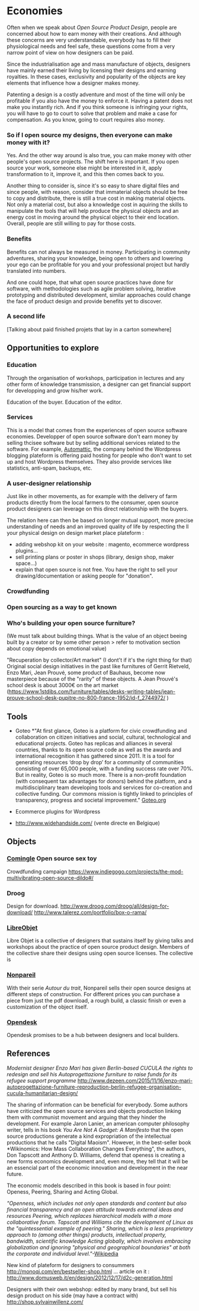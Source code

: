 Economies
========

Often when we speak about *Open Source Product Design*, people are concerned about how to earn money with their creations. And although these concerns are very understandable, everybody has to fill their physiological needs and feel safe, these questions come from a very narrow point of view on how designers can be paid.

Since the industrialisation age and mass manufacture of objects, designers have mainly earned their living by licensing their designs and earning royalties. In these cases, exclusivity and popularity of the objects are key elements that influence how a designer makes money.

Patenting a design is a costly adventure and most of the time will only be profitable if you also have the money to enforce it. Having a patent does not make you instantly rich. And if you think someone is infringing your rights, you will have to go to court to solve that problem and make a case for compensation. As you know, going to court requires also money.

### So if I open source my designs, then everyone can make money with it?

Yes. And the other way around is also true, you can make money with other people's open source projects. The shift here is important. If you open source your work, someone else might be interested in it, apply transformation to it, improve it, and this then comes back to you. 

Another thing to consider is, since it's so easy to share digital files and since people, with reason, consider that immaterial objects should be free to copy and distribute, there is still a true cost in making material objects. Not only a material cost, but also a knowledge cost in aquiring the skills to manipulate the tools that will help produce the physical objects and an energy cost in moving around the physical object to their end location. Overall, people are still willing to pay for those costs.

### Benefits

Benefits can not always be measured in money. Participating in community adventures, sharing your knowledge, being open to others and lowering your ego can be profitable for you and your professional project but hardly translated into numbers.

And one could hope, that what open source practices have done for software, with methodologies such as agile problem solving, iterative prototyping and distributed development, similar approaches could change the face of product design and provide benefits yet to discover.

### A second life

[Talking about paid finished projets that lay in a carton somewhere]

Opportunities to explore
----------------------------------
### Education
Through the organisation of workshops, participation in lectures and any other form of knowledge transmission, a designer can get financial support for developping and grow his/her work.

Education of the buyer.
Education of the editor.

### Services
This is a model that comes from the experiences of open source software economies. Developper of open source software don't earn money by selling thcisee software but by selling additional services related to the software. For example, [Automattic](https://automattic.com/ ), the company behind the Wordpress blogging plateform is offering paid hosting for people who don't want to set up and host Wordpress themselves. They also provide services like statistics, anti-spam, backups, etc.

### A user-designer relationship
Just like in other movements, as for example with the delivery of farm products directly from the local farmers to the consumer, open source product designers can leverage on this direct relationship with the buyers.

The relation here can then be based on longer mutual support, more precise understanding of needs and an improved quality of life by respecting the ll your physical design on design market place plateform : 
   - adding webshop kit on your website : magento, ecommerce wordpress plugins...
   - sell printing plans or poster in shops (library, design shop, maker space...)
   - explain that open source is not free. You have the right to sell your drawing/documentation
   or asking people for "donation".

### Crowdfunding

### Open sourcing as a way to get known

### Who's building your open source furniture?
(We must talk about building things. What is the value of an object beeing built by a creator or by some other person > refer to motivation section about copy depends on emotional value)

"Recuperation by collector/Art market" (I dont't if it's the right thing for that)
Original  social design initiatives in the past like furnitures of Gerrit  Rietveld, Enzo Mari, Jean Prouvé, some product of Bauhaus, become now  masterpiece because of the "rarity" of these objects. A Jean Prouvé's  school desk is about 3000€ on the art market
(https://www.1stdibs.com/furniture/tables/desks-writing-tables/jean-prouve-school-desk-pupitre-no-800-france-1952/id-f_2744972/ )

Tools
-------
 - Goteo
 *"At first glance, Goteo is a platform for civic crowdfunding and  collaboration on citizen initiatives and social, cultural, technological  and educational projects. Goteo has replicas and alliances in several  countries, thanks to its open source code as well as the awards and  international recognition it has gathered since 2011. It is a tool for  generating resources ‘drop by drop’ for a community of communities  consisting of over 65,000 people, with a funding success rate over 70%. 
But in reality, Goteo is so much more. There is a non-profit  foundation (with consequent tax advantages for donors) behind the  platform, and a multidisciplinary team developing tools and services for  co-creation and collective funding. Our commons mission is tightly  linked to principles of transparency, progress and societal improvement." [Goteo.org](https://en.goteo.org/about)

 - Ecommerce plugins for Wordpress
 - http://www.widehandside.com/ (vente directe en Belgique)

Objects
-----------

### [Comingle](https://www.comingle.io/) Open source sex toy
Crowdfunding campaign https://www.indiegogo.com/projects/the-mod-multivibrating-open-source-dildo#/

### Droog
Design for download. http://www.droog.com/droog/all/design-for-download/
http://www.talerez.com/portfolio/box-o-rama/

### [LibreObjet](http://libreobjet.org ) 
Libre Objet is a collective of designers that sustains itself by giving talks and workshops about the practice of open source product design. Members of the collective share their designs using open source licenses. The collective is 



### [Nonpareil](https://nonpareil.be )
With their serie *Autour du trait*, Nonpareil sells their open source designs at different steps of construction. For different prices you can purchase a piece from just the pdf download, a rough build, a classic finish or even a customization of the object itself.

### [Opendesk](https://www.opendesk.cc/ )
Opendesk promises to be a hub between designers and local builders. 

References
----------------
*Modernist designer Enzo Mari has given Berlin-based CUCULA the rights to redesign and sell his Autoprogettazione furniture to raise funds for its refugee support programme*
http://www.dezeen.com/2015/11/16/enzo-mari-autoprogettazione-furniture-reproduction-berlin-refugee-organisation-cucula-humanitarian-design/

The sharing of information can be beneficial for everybody. Some authors have criticized the open source services and objects production linking them with communist  movement and arguing that they hinder the development. For example  Jaron Lanier, an american computer philosophy writer, tells in his book *You Are Not A Gadget: A Manifesto* that the open source productions generate a kind expropriation  of the intellectual productions that he calls "Digital Maoism".  However, in the best-seller book *Wikinomics: How Mass Collaboration  Changes Everything",  the authors, Don Tapscott and Anthony D. Williams, defend that openess  is creating a new forms economics development and, even more, they tell  that it will be an essencial part of the economic innovation and development in the near future.

The economic models described in this book is based in four point: Openess, Peering, Sharing and Acting Global.

*"Openness,  which includes not only open standards and content but  also financial  transparency and an open attitude towards external ideas  and resources
Peering,  which replaces hierarchical models with a more collaborative forum.  Tapscott and Williams cite the development of Linux  as the  "quintessential example of peering."
Sharing,  which is a less proprietary approach to (among other  things) products,  intellectual property, bandwidth, scientific knowledge
Acting  globally, which involves embracing globalization and ignoring   "physical and geographical boundaries" at both the corporate and   individual level."*-[Wikipedia](https://en.wikipedia.org/wiki/Wikinomics)

New kind of plateform for designers to consummers
http://monoqi.com/en/bestseller-shop.html
...
article on it : http://www.domusweb.it/en/design/2012/12/17/d2c-generation.html

Designers with their own webshop: 
edited by many brand, but sell his design product on his side (may have a contract with)
http://shop.sylvainwillenz.com/

